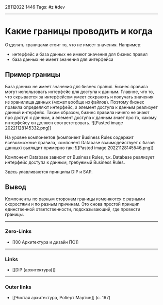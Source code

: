 28112022 1446
Tags: #z #dev

---
# Какие границы проводить и когда

Отделять границами стоит то, что не имеет значения.
Например:
- интерфейс и база данных не имеют значения для бизнес правил
- база данных не имеет значения для интерфейса

## Пример границы

База данных не имеет значения для бизнес правил. Бизнес правила могут использовать интерфейс для доступа к данным. Главное, что то, что скрывается за интерфейсом умеет сохранять и получать значения из хранилища данных (может вообще из файлов). Поэтому бизнес правила определяют интерфейс, а элемент доступа к данным реализует данный интерфейс. Таким образом, бизнес правила ничего не знают про доступ к данным, а элемент доступа к данным знает про то, какому интерфейсу он должен соответствовать.
![[Pasted image 20221128145332.png]]

На уровне компонентов (компонент Business Rules содержит всевозможные правила, компонент Database взаимодействует с базой данных) выглядит примерно так:
![[Pasted image 20221128145546.png]]

Компонент Database зависит от Business Rules, т.к. Database реализует интерфейс доступа к данным, требуемый Business Rules.

Здесь улавливаются принципы DIP и SAP.

## Вывод

Компоненты по разным сторонам границы изменяются с разными скоростями и по разным причинам. Это снова простой принцип единственной ответственности, подсказывающий, где провести границы.

---
### Zero-Links
- [[00 Архитектура и дизайн ПО]]

---
### Links
- [[DIP (архитектура)]]

---
### Outer links
- [[Чистая архитектура, Роберт Мартин]] (с. 167)